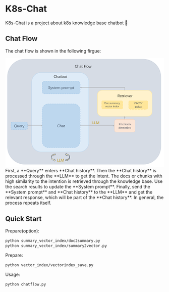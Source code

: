 # K8s-Chat
K8s-Chat is a project about k8s knowledge base chatbot 🤖
## Chat Flow
The chat flow is shown in the following firgue:
<div align=center>
<img src="https://github.com/Jerry-Kon/K8s-Chat/blob/main/image/chat_flow.png" width="600px">
</div>  
First, a **Query** enters **Chat history**. Then the **Chat history** is processed through the **LLM** to get the Intent. The docs or chunks with high similarity to the intention is retrieved through the knowledge base. Use the search results to update the **System prompt**. Finally, send the **System prompt** and **Chat history** to the **LLM** and get the relevant response, which will be part of the **Chat history**. In general, the process repeats itself.

## Quick Start
Prepare(option):
```
python summary_vector_index/doc2summary.py
python summary_vector_index/summary2vector.py
```
Prepare:
```
python vector_index/vectorindex_save.py
```
Usage: 
```
python chatflow.py
```
